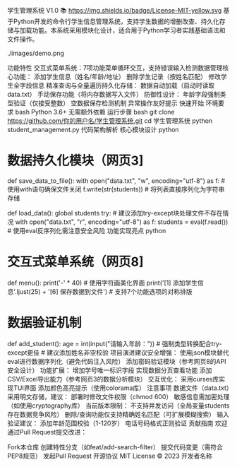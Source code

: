 学生管理系统 V1.0 📚 https://img.shields.io/badge/License-MIT-yellow.svg
基于Python开发的命令行学生信息管理系统，支持学生数据的增删改查、持久化存储与加载功能。本系统采用模块化设计，适合用于Python学习者实践基础语法和文件操作。

./images/demo.png

功能特性
​交互式菜单系统：7项功能菜单循环交互，支持错误输入检测
​数据管理核心功能：
添加学生信息（姓名/年龄/地址）
删除学生记录（按姓名匹配）
修改学生全字段信息
精准查询与全量遍历
​持久化存储：
数据自动加载（启动时读取data.txt）
手动保存功能（将内存数据写入文件）
​防御性设计：
年龄字段强制类型验证（仅接受整数）
空数据保存检测机制
异常操作友好提示
快速开始
环境要求
bash
Python 3.6+
无需额外依赖
运行步骤
bash
git clone https://github.com/你的用户名/学生管理系统.git
cd 学生管理系统
python student_management.py
代码架构解析
核心模块设计
python
# 数据持久化模块（网页3]
def save_data_to_file():
    with open("data.txt", "w", encoding="utf-8") as f:  # 使用with语句确保文件关闭
        f.write(str(students))  # 将列表直接序列化为字符串存储

def load_data():
    global students
    try:  # 建议添加try-except块处理文件不存在情况
        with open("data.txt", "r", encoding="utf-8") as f:
            students = eval(f.read())  # 使用eval反序列化需注意安全风险
功能实现亮点
python
# 交互式菜单系统（网页8]
def menu():
    print('-' * 40)  # 使用字符画美化界面
    print('[1] 添加学生信息'.ljust(25) + '[6] 保存数据到文件')
    # 支持7个功能选项的对称排版

# 数据验证机制
def add_student():
    age = int(input("请输入年龄："))  # 强制类型转换配合try-except更佳
    # 建议添加姓名非空校验
项目演进建议
​安全增强：
使用json模块替代eval进行数据序列化（避免代码注入风险）
添加密码验证模块（参考网页8的API安全设计）
​功能扩展：
增加学号唯一标识字段
实现数据分页查看功能
添加CSV/Excel导出能力（参考网页3的数据分析模块）
​交互优化：
采用curses库实现TUI界面
添加颜色高亮提示（使用colorama库）
注意事项
数据文件（data.txt）采用明文存储，建议：
部署时修改文件权限（chmod 600）
敏感信息需加密处理（如使用cryptography库）
当前版本限制：
不支持并发访问（全局变量students存在数据竞争风险）
删除/查询功能仅支持精确姓名匹配（可扩展模糊搜索）
输入验证建议：
添加年龄范围校验（1-120岁）
电话号码格式正则验证
贡献指南
欢迎通过Pull Request提交改进：

Fork本仓库
创建特性分支（如feat/add-search-filter）
提交代码变更（需符合PEP8规范）
发起Pull Request
开源协议
MIT License © 2023 开发者名称
